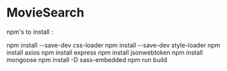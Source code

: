 # MovieSearch

npm's to install :

npm install --save-dev css-loader
npm install --save-dev style-loader
npm install axios
npm install express
npm install jsonwebtoken
npm install mongoose
npm install -D sass-embedded
npm run build